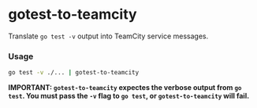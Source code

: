 # gotest-to-teamcity
Translate `go test -v` output into TeamCity service messages.

### Usage
```sh
go test -v ./... | gotest-to-teamcity
```

**IMPORTANT: `gotest-to-teamcity` expectes the verbose output from `go test`.
You must pass the `-v` flag to `go test`, or `gotest-to-teamcity` will fail.**
